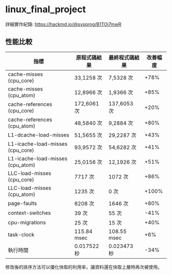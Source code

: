 # linux_final_project
詳細實作紀錄: https://hackmd.io/@sysprog/B1TOj7mwR

## 性能比較
| 指標                        | 原程式碼結果     | 最終程式碼結果   | 改善幅度   |
|-----------------------------|-----------------|-----------------|-----------|
| cache-misses (cpu_core)     | 33,1258 次     | 7,5328 次       | +78%    |
| cache-misses (cpu_atom)     | 12,8966 次      | 1,9366 次       | +85%    |
| cache-references (cpu_core) | 172,6061 次     | 137,6053 次     | +20%    |
| cache-references (cpu_atom) | 48,5840 次     | 9,2884 次       | +80%    |
| L1-dcache-load-misses       | 51,5655 次      | 29,2287 次      | +43%    |
| L1-icache-load-misses (cpu_core) | 93,9572 次      | 54,6282 次      | +41%    |
| L1-icache-load-misses (cpu_atom) | 25,0156 次      | 12,1926 次      | +51%    |
| LLC-load-misses (cpu_core)  | 7717 次         | 1072 次         | +86%    |
| LLC-load-misses (cpu_atom)  | 1235 次         | 0 次            | +100%     |
| page-faults                 | 8208 次         | 1646 次         | +80%    |
| context-switches            | 39 次           | 55 次           | -41%    |
| cpu-migrations              | 25 次           | 15 次           | +40%    |
| task-clock                  | 115.84 msec     | 108.55 msec     | +6%     |
| 執行時間                    | 0.017522 秒     | 0.023473 秒     | -34%    |

修改後的排序方法可以優化快取的利用率，讓資料還在快取上層時再次被使用。
